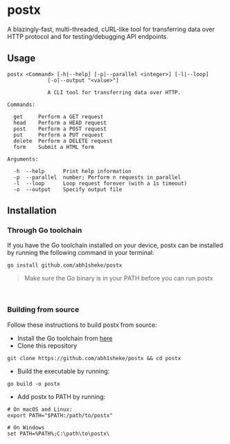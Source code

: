 # postx
A blazingly-fast, multi-threaded, cURL-like tool for transferring data over HTTP protocol and for testing/debugging API endpoints.

## Usage

```
postx <Command> [-h|--help] [-p|--parallel <integer>] [-l|--loop]
             [-o|--output "<value>"]

             A CLI tool for transferring data over HTTP.

Commands:

  get     Perform a GET request
  head    Perform a HEAD request
  post    Perform a POST request
  put     Perform a PUT request
  delete  Perform a DELETE request
  form    Submit a HTML form

Arguments:

  -h  --help      Print help information
  -p  --parallel  number; Perform n requests in parallel
  -l  --loop      Loop request forever (with a 1s timeout)
  -o  --output    Specify output file
```

## Installation
### Through Go toolchain
If you have the Go toolchain installed on your device, postx can be installed by running the following command in your terminal:
```
go install github.com/abh1sheke/postx
```

> Make sure the Go binary is in your PATH before you can run postx

<br />

### Building from source
Follow these instructions to build postx from source:
  * Install the Go toolchain from [here](https://go.dev/doc/install)
  * Clone this repository
  ```
  git clone https://github.com/abh1sheke/postx && cd postx
  ```
  * Build the executable by running:
  ```
  go build -o postx
  ```
  * Add postx to PATH by running:
  ```
  # On macOS and Linux:
  export PATH="$PATH:/path/to/postx"

  # On Windows
  set PATH=%PATH%;C:\path\to\postx\
  ```
